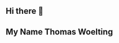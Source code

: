 ## Hi there 👋
## My Name Thomas Woelting ##

<!--
**ThomasWoelting/ThomasWoelting** is a ✨ _special_ ✨ repository because its `README.md` (this file) appears on your GitHub profile.
## 🔭 I’m currently working on Git ##
## 🌱  I’m currently learning Python ##
- 👯 I’m looking to collaborate on ...
- 🤔 I’m looking for help with ...
- 💬 Ask me about ...
- 📫 How to reach me: ...
- 😄 Pronouns: ...
- ⚡ Fun fact: ...
-->
